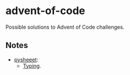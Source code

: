 # advent-of-code

Possible solutions to Advent of Code challenges.

## Notes

- [pysheeet](https://www.pythonsheets.com/):
  - [Typing](https://www.pythonsheets.com/notes/python-typing.html).
